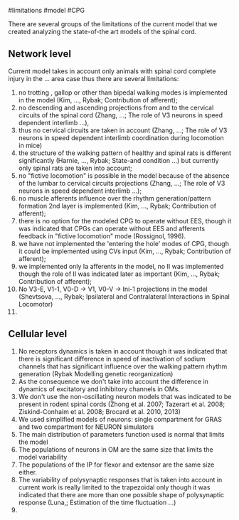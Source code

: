 #limitations 
#model 
#CPG 


There are several groups of the limitations of the current model that we created analyzing the state-of-the art models of the spinal cord.

## Network level 

Current model takes in account only animals with spinal cord complete injury in the ... area case thus there are several limitations: 
1. no trotting , gallop or other than bipedal walking modes is implemented in the model (Kim, ..., Rybak; Contribution of afferent);
2. no descending and ascending projections from and to the cervical circuits of the spinal cord (Zhang, ...; The role of V3 neurons in speed dependent interlimb ...), 
3. thus no cervical circuits are taken in account (Zhang, ...; The role of V3 neurons in speed dependent interlimb coordination during locomotion in mice)
4. the structure of the walking pattern of healthy and spinal rats is different significantly (Harnie, ..., Rybak; State-and condition ...) but currently only spinal rats are taken into account; 
5. no "fictive locomotion" is possible in the model because of the absence of the lumbar to cervical circuits projections (Zhang, ...; The role of V3 neurons in speed dependent interlimb ...); 
6. no muscle afferents influence over the rhythm generation/pattern formation 2nd layer is implemented (Kim, ..., Rybak; Contribution of afferent); 
7. there is no option for the modeled CPG to operate without EES, though it was indicated that CPGs can operate without EES and afferents feedback in "fictive locomotion" mode (Rossignol, 1996).
8. we have not implemented the 'entering the hole' modes of CPG, though it could be implemented using CVs input (Kim, ..., Rybak; Contribution of afferent);
9. we implemented only Ia afferents in the model, no II was implemented though the role of II was indicated later as important (Kim, ..., Rybak; Contribution of afferent);
10. No V3-E, V1-1, V0-D -> V1, V0-V -> Ini-1 projections in the model (Shevtsova, ..., Rybak; Ipsilateral and Contralateral Interactions in Spinal Locomotor)
11. 

## Cellular level
1. No receptors dynamics is taken in account though it was indicated that there is significant difference in speed of inactivation of sodium channels that has significant influence over the walking pattern rhythm generation (Rybak Modelling genetic reorganization)
2. As the consequence we don't take into account the difference in dynamics of excitatory and inhibitory channels in OMs.
3. We don't use the non-oscillating neuron models that was indicated to be present in rodent spinal cords (Zhong et al. 2007; Tazerart et al. 2008; Ziskind-Conhaim et al. 2008; Brocard et al. 2010, 2013)
4. We used simplified models of neurons: single compartment for GRAS and two compartment for NEURON simulators
5. The main distribution of parameters function used is normal that limits the model
6. The populations of neurons in OM are the same size that limits the model variability
7. The populations of the IP for flexor and extensor are the same size either.
8. The variability of polysynaptic responses that is taken into account in current work is really limited to the trapezoidal only though it was indicated that there are more than one possible shape of polysynaptic response (Luna,; Estimation of the time fluctuation ...)
9. 
 

